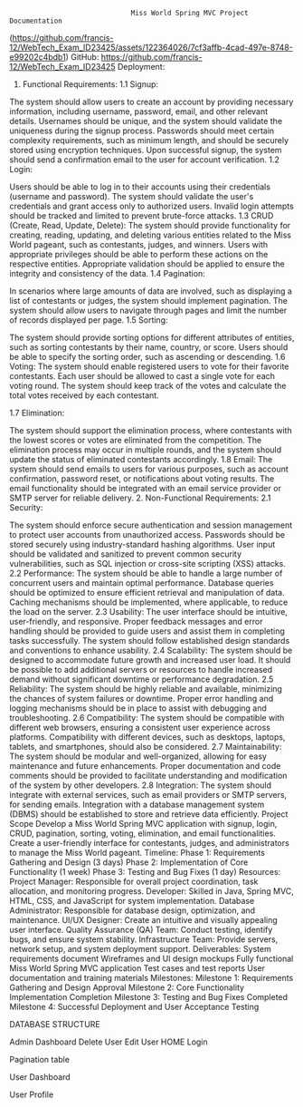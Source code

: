                                   Miss World Spring MVC Project Documentation


(https://github.com/francis-12/WebTech_Exam_ID23425/assets/122364026/7cf3affb-4cad-497e-8748-e99202c4bdb1)
GitHub: https://github.com/francis-12/WebTech_Exam_ID23425
Deployment: 
1. Functional Requirements:
1.1 Signup:
   
The system should allow users to create an account by providing necessary information, including username, password, email, and other relevant details.
Usernames should be unique, and the system should validate the uniqueness during the signup process.
Passwords should meet certain complexity requirements, such as minimum length, and should be securely stored using encryption techniques.
Upon successful signup, the system should send a confirmation email to the user for account verification.
1.2 Login:

Users should be able to log in to their accounts using their credentials (username and password).
The system should validate the user's credentials and grant access only to authorized users.
Invalid login attempts should be tracked and limited to prevent brute-force attacks.
1.3 CRUD (Create, Read, Update, Delete):
The system should provide functionality for creating, reading, updating, and deleting various entities related to the Miss World pageant, such as contestants, judges, and winners.
Users with appropriate privileges should be able to perform these actions on the respective entities.
Appropriate validation should be applied to ensure the integrity and consistency of the data.
1.4 Pagination:

In scenarios where large amounts of data are involved, such as displaying a list of contestants or judges, the system should implement pagination.
The system should allow users to navigate through pages and limit the number of records displayed per page.
1.5 Sorting:

The system should provide sorting options for different attributes of entities, such as sorting contestants by their name, country, or score.
Users should be able to specify the sorting order, such as ascending or descending.
1.6 Voting:
The system should enable registered users to vote for their favorite contestants.
Each user should be allowed to cast a single vote for each voting round.
The system should keep track of the votes and calculate the total votes received by each contestant.

1.7 Elimination:

The system should support the elimination process, where contestants with the lowest scores or votes are eliminated from the competition.
The elimination process may occur in multiple rounds, and the system should update the status of eliminated contestants accordingly.
1.8 Email:
The system should send emails to users for various purposes, such as account confirmation, password reset, or notifications about voting results.
The email functionality should be integrated with an email service provider or SMTP server for reliable delivery.
2. Non-Functional Requirements:
2.1 Security:

The system should enforce secure authentication and session management to protect user accounts from unauthorized access.
Passwords should be stored securely using industry-standard hashing algorithms.
User input should be validated and sanitized to prevent common security vulnerabilities, such as SQL injection or cross-site scripting (XSS) attacks.
2.2 Performance:
The system should be able to handle a large number of concurrent users and maintain optimal performance.
Database queries should be optimized to ensure efficient retrieval and manipulation of data.
Caching mechanisms should be implemented, where applicable, to reduce the load on the server.
2.3 Usability:
The user interface should be intuitive, user-friendly, and responsive.
Proper feedback messages and error handling should be provided to guide users and assist them in completing tasks successfully.
The system should follow established design standards and conventions to enhance usability.
2.4 Scalability:
The system should be designed to accommodate future growth and increased user load.
It should be possible to add additional servers or resources to handle increased demand without significant downtime or performance degradation.
2.5 Reliability:
The system should be highly reliable and available, minimizing the chances of system failures or downtime.
Proper error handling and logging mechanisms should be in place to assist
with debugging and troubleshooting.
2.6 Compatibility:
The system should be compatible with different web browsers, ensuring a consistent user experience across platforms.
Compatibility with different devices, such as desktops, laptops, tablets, and smartphones, should also be considered.
2.7 Maintainability:
The system should be modular and well-organized, allowing for easy maintenance and future enhancements.
Proper documentation and code comments should be provided to facilitate understanding and modification of the system by other developers.
2.8 Integration:
The system should integrate with external services, such as email providers or SMTP servers, for sending emails.
Integration with a database management system (DBMS) should be established to store and retrieve data efficiently.
Project Scope
Develop a Miss World Spring MVC application with signup, login, CRUD, pagination, sorting, voting, elimination, and email functionalities.
Create a user-friendly interface for contestants, judges, and administrators to manage the Miss World pageant.
Timeline:
Phase 1: Requirements Gathering and Design (3 days)
Phase 2: Implementation of Core Functionality (1 week)
Phase 3: Testing and Bug Fixes (1 day)
Resources:
Project Manager: Responsible for overall project coordination, task allocation, and monitoring progress.
Developer: Skilled in Java, Spring MVC, HTML, CSS, and JavaScript for system implementation.
Database Administrator: Responsible for database design, optimization, and maintenance.
UI/UX Designer: Create an intuitive and visually appealing user interface.
Quality Assurance (QA) Team: Conduct testing, identify bugs, and ensure system stability.
Infrastructure Team: Provide servers, network setup, and system deployment support.
Deliverables:
System requirements document
Wireframes and UI design mockups
Fully functional Miss World Spring MVC application
Test cases and test reports
User documentation and training materials
Milestones:
Milestone 1: Requirements Gathering and Design Approval
Milestone 2: Core Functionality Implementation Completion
Milestone 3: Testing and Bug Fixes Completed
Milestone 4: Successful Deployment and User Acceptance Testing

DATABASE STRUCTURE
 


Admin Dashboard
 Delete User 
Edit User 
HOME 
Login 



















Pagination table
 


















User Dashboard
 
User Profile


 



